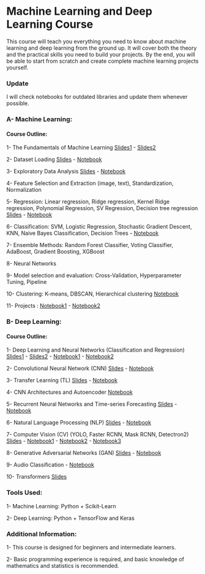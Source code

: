 # Machine Learning and Deep Learning Course

This course will teach you everything you need to know about machine learning and deep learning from the ground up. It will cover both the theory and the practical skills you need to build your projects. By the end, you will be able to start from scratch and create complete machine learning projects yourself.

### Update
I will check notebooks for outdated libraries and update them whenever possible.

### A- Machine Learning:

#### Course Outline:
1- The Fundamentals of Machine Learning [Slides1](ML_Slides/The_Fundamentals_of_Machine_Learning_1.pdf) - [Slides2](ML_Slides/The_Fundamentals_of_Machine_Learning_2.pdf)

2- Dataset Loading [Slides](ML_Slides/Dataset_Loading.pdf) - [Notebook](https://drive.google.com/file/d/1k6i32Am0_hgtI48JNVoa0IjVqUq6vyXy/view?usp=sharing)

3- Exploratory Data Analysis [Slides](ML_Slides/Data_Preprocessing_and_Feature_Selection.pdf) - [Notebook](https://drive.google.com/file/d/1bQ3gsc-Ev5SlO9fi_sNz0pLdAMA04Ryg/view?usp=sharing)

4- Feature Selection and Extraction (image, text), Standardization, Normalization

5- Regression: Linear regression, Ridge regression, Kernel Ridge regression, Polynomial Regression, SV Regression, Decision tree regression [Slides](ML_Slides/Machine_Learning_Algorithms.pdf) - [Notebook](https://drive.google.com/file/d/1brQ2i7qsTNUfR0cLi_RWv2bcN3DO02sl/view?usp=sharing)

6- Classification: SVM, Logistic Regression, Stochastic Gradient Descent, KNN, Naive Bayes Classification, Decision Trees - [Notebook](https://drive.google.com/file/d/1zkBYEysfGzISdzGqnYOcYdHyUZ685nuT/view?usp=sharing)

7- Ensemble Methods: Random Forest Classifier, Voting Classifier, AdaBoost, Gradient Boosting, XGBoost

8- Neural Networks

9- Model selection and evaluation: Cross-Validation, Hyperparameter Tuning, Pipeline

10- Clustering: K-means, DBSCAN, Hierarchical clustering [Notebook](https://drive.google.com/file/d/1bxsqCMBzlrDBy5ZaWKAlp9yGeTg9UGqL/view?usp=sharing)

11- Projects : [Notebook1](https://drive.google.com/file/d/1njkX7ogO8QSpjuY1pvT9xXi_P60vZN3S/view?usp=sharing) - [Notebook2](https://drive.google.com/file/d/1QNBuiKuf8Qm8Ax1c-Y0uRTjZXeVTfhhA/view?usp=sharing)

### B- Deep Learning:

#### Course Outline:
1- Deep Learning and Neural Networks (Classification and Regression) [Slides1](DL_Slides/NN_1.pdf) - [Slides2](DL_Slides/NN_2.pdf) - [Notebook1](https://drive.google.com/file/d/1QHM--AR60l2TBOYAjC_5-FW0az0y0kI_/view?usp=sharing) - [Notebook2](https://drive.google.com/file/d/1lITCgkijrVvRma3lZcgfHYcnnXHp3UPp/view?usp=sharing)

2- Convolutional Neural Network (CNN) [Slides](DL_Slides/CNN.pdf) - [Notebook](https://drive.google.com/file/d/101qk17zJ8FZT6sFd0RH2vyHWUW98JolD/view?usp=sharing)

3- Transfer Learning (TL) [Slides](DL_Slides/Transfer_learning.pdf) - [Notebook](https://drive.google.com/file/d/1QM_W1cdI4KlXp10xyJgK-bcxLdk7ENMV/view?usp=sharing)

4- CNN Architectures and Autoencoder [Notebook](https://drive.google.com/file/d/1_RjNrKRPmv4L2-c-tWIGJ5r1eyNzKTIA/view?usp=sharing)

5- Recurrent Neural Networks and Time-series Forecasting [Slides](DL_Slides/RNN_and_Time_Series_Forecasting.pdf) - [Notebook](https://drive.google.com/file/d/1zqkX-vAzbH-j09ELaAngk0N-FvujqeEl/view?usp=sharing)

6- Natural Language Processing (NLP) [Slides](DL_Slides/NLP.pdf) - [Notebook](https://drive.google.com/file/d/166oP9ropdLELInnJNJVOM9OIfhzcUIj4/view?usp=sharing)

7- Computer Vision (CV) (YOLO, Faster RCNN, Mask RCNN, Detectron2) [Slides](DL_Slides/Object_Detection_and_Instance_Segmentation.pdf) - [Notebook1](https://drive.google.com/file/d/1jq1lAhRL_SwBV3Ifw7QIVcPxdDtIUyA4/view?usp=sharing) - [Notebook2](https://drive.google.com/file/d/1t-wNyQLH17OlnwHE-musa-eer18b0s71/view?usp=sharing) - [Notebook3](https://drive.google.com/file/d/1QmCzjh5qeV1wG7EAB7ea1HFcvV1RuncM/view?usp=sharing)

8- Generative Adversarial Networks (GAN) [Slides](DL_Slides/GAN.pdf) - [Notebook](https://drive.google.com/file/d/1zw_XsrJal7WRoi2qz62_0-vIKo1NfYXh/view?usp=sharing)

9- Audio Classification - [Notebook](https://drive.google.com/file/d/1WX1tGfUmmT4Kk75apDE-V1crXjuuQF_3/view?usp=sharing)

10- Transformers [Slides](DL_Slides/Transformers.pdf)

### Tools Used:
1- Machine Learning: Python + Scikit-Learn

2- Deep Learning: Python + TensorFlow and Keras

### Additional Information:
1- This course is designed for beginners and intermediate learners.

2- Basic programming experience is required, and basic knowledge of mathematics and statistics is recommended.
